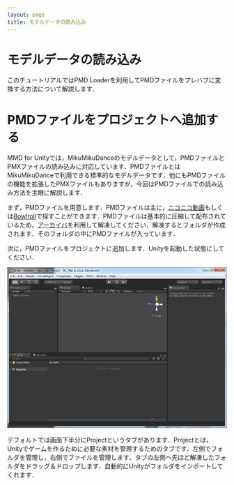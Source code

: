 ```yaml
---
layout: page
title: モデルデータの読み込み
---
```


モデルデータの読み込み
========================

このチュートリアルではPMD Loaderを利用してPMDファイルをプレハブに変換する方法について解説します．

# PMDファイルをプロジェクトへ追加する
MMD for Unityでは，MikuMikuDanceのモデルデータとして，PMDファイルとPMXファイルの読み込みに対応しています．PMDファイルとはMikuMikuDanceで利用できる標準的なモデルデータです．他にもPMDファイルの機能を拡張したPMXファイルもありますが，今回はPMDファイルでの読み込み方法を主眼に解説します．

まず，PMDファイルを用意します．PMDファイルは主に，[ニコニコ動画](http://www.nicovideo.jp/tag/MMD%E3%83%A2%E3%83%87%E3%83%AB%E9%85%8D%E5%B8%83%E3%81%82%E3%82%8A?ref=tagconcerned)もしくは[Bowlroll](http://bowlroll.net/)で探すことができます．PMDファイルは基本的に圧縮して配布されているため，[アーカイバ](https://www.google.co.jp/search?q=%E3%82%A2%E3%83%BC%E3%82%AB%E3%82%A4%E3%83%90)を利用して解凍してください．解凍するとフォルダが作成されます．そのフォルダの中にPMDファイルが入っています．

次に，PMDファイルをプロジェクトに追加します．Unityを起動した状態にしてください．

![Unityのインターフェース](tutorial/001/unity.png)

デフォルトでは画面下半分にProjectというタブがあります．Projectとは，Unityでゲームを作るために必要な素材を管理するためのタブです．左側でフォルダを管理し，右側でファイルを管理します．タブの左側へ先ほど解凍したフォルダをドラッグ＆ドロップします．自動的にUnityがフォルダをインポートしてくれます．

